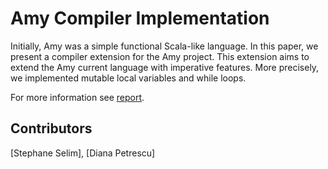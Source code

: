 # Amy Compiler Implementation
Initially, Amy was a simple functional Scala-like language. In this paper, we present a compiler extension for the Amy project. This extension aims to extend the Amy current language with imperative features. More precisely, we implemented mutable local variables and while loops.

For more information see [report](https://github.com/prodp/CompilerAmy/blob/master/report/amy-compiler-extension.pdf).

## Contributors
[Stephane Selim], [Diana Petrescu]
